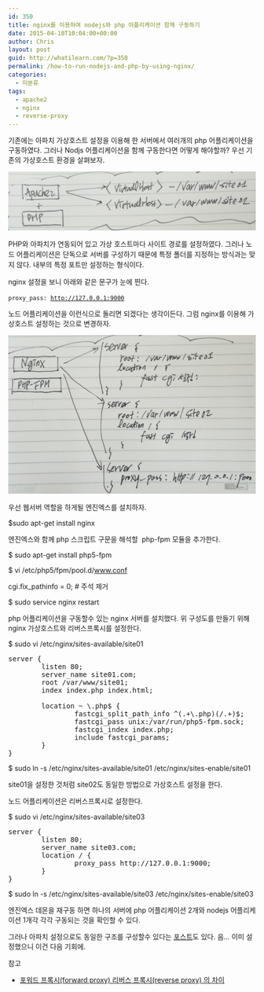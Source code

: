 ```yaml
---
id: 350
title: nginx를 이용하여 nodejs와 php 어플리케이션 함께 구동하기
date: 2015-04-10T10:04:00+00:00
author: Chris
layout: post
guid: http://whatilearn.com/?p=350
permalink: /how-to-run-nodejs-and-php-by-using-nginx/
categories:
  - 미분류
tags:
  - apache2
  - nginx
  - reverse-proxy
---
```

기존에는 아파치 가상호스트 설정을 이용해 한 서버에서 여러개의 php 어플리케이션을 구동하였다. 그러나 Nodjs 어플리케이션을 함께 구동한다면 어떻게 해야할까? 우선 기존의 가상호스트 환경을 살펴보자.

![](/assets/imgs/2015/virtualhost.png)

PHP와 아파치가 연동되어 있고 가상 호스트마다 사이트 경로를 설정하였다. <span style="line-height: 1.5;">그러나 노드 어플리케이션은 단독으로 서버를 구성하기 때문에 특정 폴더를 지정하는 방식과는 맞지 않다. 내부의 특정 포트만 설정하는 형식이다. </span>

nginx 설정을 보니 아래와 같은 문구가 눈에 띈다.

<code>proxy_pass: http://127.0.0.1:9000</code>

노드 어플리케이션을 이런식으로 돌리면 되겠다는 생각이든다. 그럼 nginx를 이용해 가상호스트 설정하는 것으로 변경하자.

![](/assets/imgs/2015/virtualhost2.png)

우선 웹서버 역할을 하게될 엔진엑스를 설치하자.

$sudo apt-get install nginx

엔진엑스와 함께 php 스크립트 구문을 해석할  php-fpm 모듈을 추가한다.

$ sudo apt-get install php5-fpm

$ vi /etc/php5/fpm/pool.d/www.conf

cgi.fix_pathinfo = 0; # 주석 제거

$ sudo service nginx restart

php 어플리케이션을 구동할수 있는 nginx 서버를 설치했다. 위 구성도를 만들기 위해 nginx 가상호스트와 리버스프록시를 설정한다.

$ sudo vi /etc/nginx/sites-available/site01
<pre class="lang:sh decode:true ">server {
        listen 80;
        server_name site01.com;
        root /var/www/site01;
        index index.php index.html;

        location ~ \.php$ {
                fastcgi_split_path_info ^(.+\.php)(/.+)$;
                fastcgi_pass unix:/var/run/php5-fpm.sock;
                fastcgi_index index.php;
                include fastcgi_params;
        }
}
</pre>
$ sudo ln -s /etc/nginx/sites-available/site01 /etc/nginx/sites-enable/site01

site01을 설정한 것처럼 site02도 동일한 방법으로 가상호스트 설정을 한다.

노드 어플리케이션은 리버스프록시로 설정한다.

$ sudo vi /etc/nginx/sites-available/site03
<pre class="lang:sh decode:true">server {
        listen 80;
        server_name site03.com;
        location / {
                proxy_pass http://127.0.0.1:9000;
        }
}
</pre>
$ sudo ln -s /etc/nginx/sites-available/site03 /etc/nginx/sites-enable/site03

엔진엑스 데몬을 재구동 하면 하나의 서버에 php 어플리케이션 2개와 nodejs 어플리케이션 1개각 각각 구동되는 것을 확인할 수 있다.

그러나 아파치 설정으로도 동일한 구조를 구성할수 있다는 <a href="http://blog.grotesq.com/post/448">포스트</a>도 있다. 음... 이미 설정했으니 이건 다음 기회에.

참고
<ul>
	<li><a href="http://lesstif.com/pages/viewpage.action?pageId=21430345">포워드 프록시(forward proxy) 리버스 프록시(reverse proxy) 의 차이</a></li>
</ul>